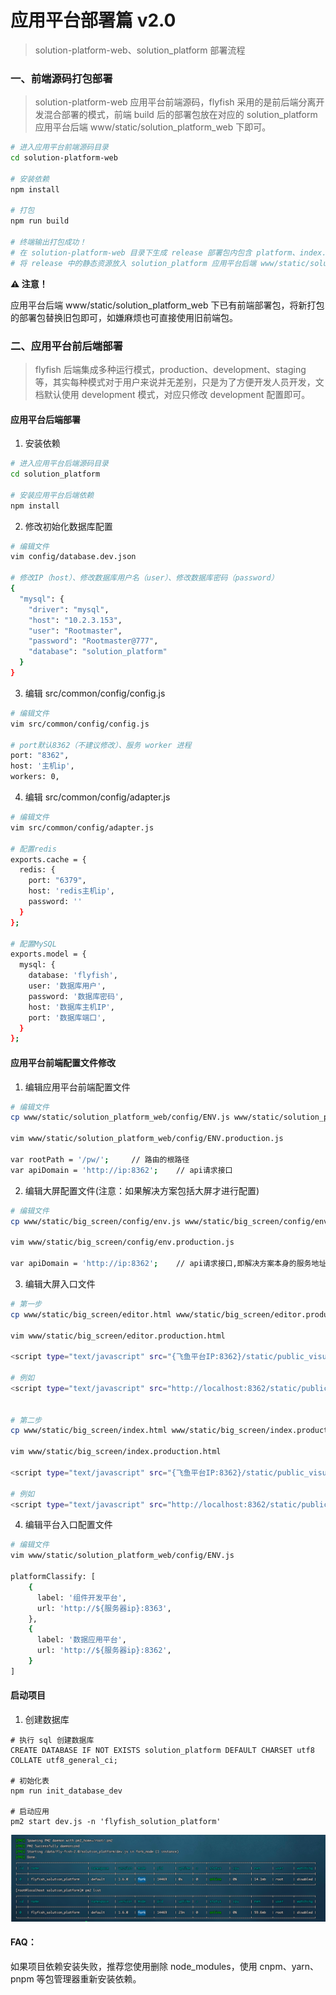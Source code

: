 # 应用平台部署篇 v2.0

> solution-platform-web、solution_platform 部署流程

### 一、前端源码打包部署

> solution-platform-web 应用平台前端源码，flyfish 采用的是前后端分离开发混合部署的模式，前端 build 后的部署包放在对应的 solution_platform 应用平台后端 www/static/solution_platform_web 下即可。

```bash
# 进入应用平台前端源码目录
cd solution-platform-web

# 安装依赖
npm install

# 打包
npm run build

# 终端输出打包成功！
# 在 solution-platform-web 目录下生成 release 部署包内包含 platform、index.html
# 将 release 中的静态资源放入 solution_platform 应用平台后端 www/static/solution_platform_web 下即可

```

**⚠️ 注意！**

应用平台后端 www/static/solution_platform_web 下已有前端部署包，将新打包的部署包替换旧包即可，如嫌麻烦也可直接使用旧前端包。

### 二、应用平台前后端部署

> flyfish 后端集成多种运行模式，production、development、staging 等，其实每种模式对于用户来说并无差别，只是为了方便开发人员开发，文档默认使用 development 模式，对应只修改 development 配置即可。

#### 应用平台后端部署

1. 安装依赖

```bash
# 进入应用平台后端源码目录
cd solution_platform

# 安装应用平台后端依赖
npm install

```

2. 修改初始化数据库配置

```bash
# 编辑文件
vim config/database.dev.json

# 修改IP（host）、修改数据库用户名（user）、修改数据库密码（password）
{
  "mysql": {
    "driver": "mysql",
    "host": "10.2.3.153",
    "user": "Rootmaster",
    "password": "Rootmaster@777",
    "database": "solution_platform"
  }
}

```

3. 编辑 src/common/config/config.js

```bash
# 编辑文件
vim src/common/config/config.js

# port默认8362（不建议修改）、服务 worker 进程
port: "8362",
host: '主机ip',
workers: 0,

```

4. 编辑 src/common/config/adapter.js

```bash
# 编辑文件
vim src/common/config/adapter.js

# 配置redis
exports.cache = {
  redis: {
    port: "6379",
    host: 'redis主机ip',
    password: ''
  }
};

# 配置MySQL
exports.model = {
  mysql: {
    database: 'flyfish',
    user: '数据库用户',
    password: '数据库密码',
    host: '数据库主机IP',
    port: '数据库端口',
  }
};

```

#### 应用平台前端配置文件修改

1. 编辑应用平台前端配置文件

```bash
# 编辑文件
cp www/static/solution_platform_web/config/ENV.js www/static/solution_platform_web/config/ENV.production.js

vim www/static/solution_platform_web/config/ENV.production.js

var rootPath = '/pw/';     // 路由的根路径
var apiDomain = 'http://ip:8362';    // api请求接口

```

2.  编辑大屏配置文件(注意：如果解决方案包括大屏才进行配置)

```bash
# 编辑文件
cp www/static/big_screen/config/env.js www/static/big_screen/config/env.production.js

vim www/static/big_screen/config/env.production.js

var apiDomain = 'http://ip:8362';    // api请求接口,即解决方案本身的服务地址

```

3. 编辑大屏入口文件

```bash
# 第一步
cp www/static/big_screen/editor.html www/static/big_screen/editor.production.html

vim www/static/big_screen/editor.production.html

<script type="text/javascript" src="{飞鱼平台IP:8362}/static/public_visual_component/{飞鱼平台account_id}/env.component.js"></script>

# 例如
<script type="text/javascript" src="http://localhost:8362/static/public_visual_component/1/env.component.js"></script>


# 第二步
cp www/static/big_screen/index.html www/static/big_screen/index.production.html

vim www/static/big_screen/index.production.html

<script type="text/javascript" src="{飞鱼平台IP:8362}/static/public_visual_component/{飞鱼平台account_id}/env.component.js"></script>

# 例如
<script type="text/javascript" src="http://localhost:8362/static/public_visual_component/1/env.component.js"></script>

```

4. 编辑平台入口配置文件

```bash
# 编辑文件
vim www/static/solution_platform_web/config/ENV.js

platformClassify: [
    {
      label: '组件开发平台',
      url: 'http://${服务器ip}:8363',
    },
    {
      label: '数据应用平台',
      url: 'http://${服务器ip}:8362',
    }
]

```

#### 启动项目

1. 创建数据库

```sheLL
# 执行 sql 创建数据库
CREATE DATABASE IF NOT EXISTS solution_platform DEFAULT CHARSET utf8 COLLATE utf8_general_ci;

# 初始化表
npm run init_database_dev

# 启动应用
pm2 start dev.js -n 'flyfish_solution_platform'

```

<img src="./images/flyfish_solution_platform.png" width='800' >

#### FAQ：

如果项目依赖安装失败，推荐您使用删除 node_modules，使用 cnpm、yarn、pnpm 等包管理器重新安装依赖。
